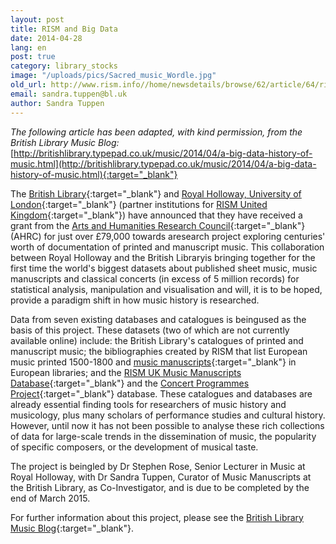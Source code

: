 ```yaml
---
layout: post
title: RISM and Big Data
date: 2014-04-28
lang: en
post: true
category: library_stocks
image: "/uploads/pics/Sacred_music_Wordle.jpg"
old_url: http://www.rism.info//home/newsdetails/browse/62/article/64/rism-and-big-data.html
email: sandra.tuppen@bl.uk
author: Sandra Tuppen
---
```



_The following article has been adapted, with kind permission, from the British Library Music Blog:_
[http://britishlibrary.typepad.co.uk/music/2014/04/a-big-data-history-of-music.html](http://britishlibrary.typepad.co.uk/music/2014/04/a-big-data-history-of-music.html){:target="_blank"}



The [British Library](http://www.bl.uk/){:target="_blank"} and [Royal Holloway, University of London](https://www.royalholloway.ac.uk/home.aspx){:target="_blank"} (partner institutions for [RISM United Kingdom](http://www.rism.org.uk/){:target="_blank"}) have announced that they have received a grant from the [Arts and Humanities Research Council](http://www.ahrc.ac.uk/Pages/Home.aspx){:target="_blank"} (AHRC) for just over £79,000 towards aresearch project exploring centuries' worth of documentation of printed and manuscript music. This collaboration between Royal Holloway and the British Libraryis bringing together for the first time the world's biggest datasets about published sheet music, music manuscripts and classical concerts (in excess of 5 million records) for statistical analysis, manipulation and visualisation and will, it is to be hoped, provide a paradigm shift in how music history is researched.

Data from seven existing databases and catalogues is beingused as the basis of this project. These datasets (two of which are not currently available online) include: the British Library's catalogues of printed and manuscript music; the bibliographies created by RISM that list European music printed 1500-1800 and [music manuscripts](http://opac.rism.info/){:target="_blank"} in European libraries; and the [RISM UK Music Manuscripts Database](http://www.rism.org.uk/){:target="_blank"} and the [Concert Programmes Project](http://www.concertprogrammes.org.uk/){:target="_blank"} database. These catalogues and databases are already essential finding tools for researchers of music history and musicology, plus many scholars of performance studies and cultural history. However, until now it has not been possible to analyse these rich collections of data for large-scale trends in the dissemination of music, the popularity of specific composers, or the development of musical taste.

The project is beingled by Dr Stephen Rose, Senior Lecturer in Music at Royal Holloway, with Dr Sandra Tuppen, Curator of Music Manuscripts at the British Library, as Co-Investigator, and is due to be completed by the end of March 2015.

For further information about this project, please see the [British Library Music Blog](http://britishlibrary.typepad.co.uk/music/2014/04/a-big-data-history-of-music.html){:target="_blank"}.